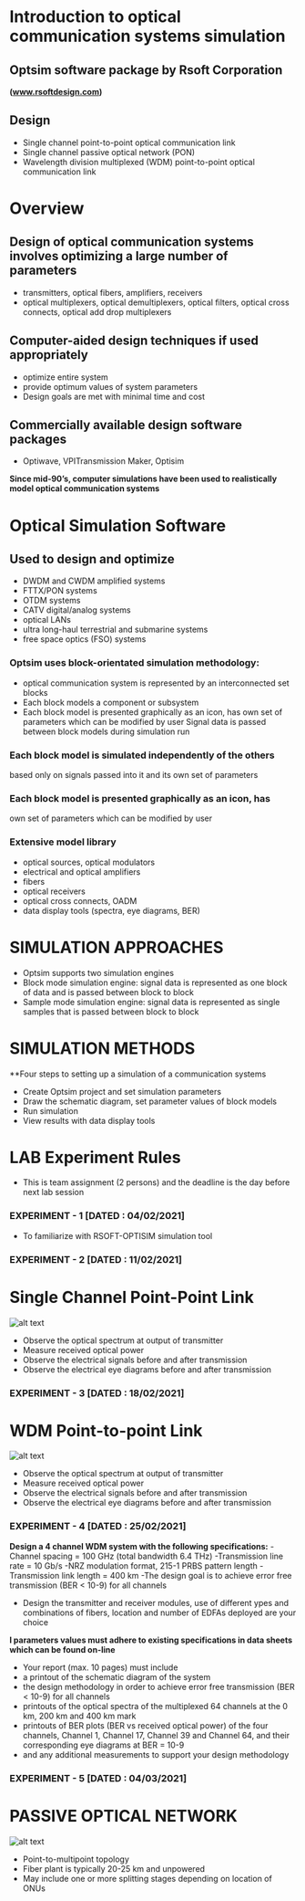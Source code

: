 # Introduction to optical communication systems simulation

## Optsim software package by Rsoft Corporation

**(www.rsoftdesign.com)**

## Design
- Single channel point-to-point optical communication link
- Single channel passive optical network (PON)
- Wavelength division multiplexed (WDM) point-to-point optical communication link

# Overview
## Design of optical communication systems involves optimizing a large number of parameters

- transmitters, optical fibers, amplifiers, receivers
- optical multiplexers, optical demultiplexers, optical filters, optical cross connects, optical add drop multiplexers
## Computer-aided design techniques if used appropriately
- optimize entire system
- provide optimum values of system parameters
- Design goals are met with minimal time and cost
## Commercially available design software packages
- Optiwave, VPITransmission Maker, Optisim

**Since mid-90’s, computer simulations have been used to realistically model optical communication systems**

# Optical Simulation Software

## Used to design and optimize
- DWDM and CWDM amplified systems
- FTTX/PON systems
- OTDM systems
- CATV digital/analog systems
- optical LANs
- ultra long-haul terrestrial and submarine systems
- free space optics (FSO) systems
### Optsim uses block-orientated simulation methodology:

- optical communication system is represented by an interconnected set blocks
- Each block models a component or subsystem 
- Each block model is presented graphically as an icon, has own set of parameters which can be modified by user Signal data is passed between block models during simulation run

### Each block model is simulated independently of the others
based only on signals passed into it and its own set of
parameters

### Each block model is presented graphically as an icon, has
own set of parameters which can be modified by user

### Extensive model library
- optical sources, optical modulators
- electrical and optical amplifiers
- fibers
- optical receivers
- optical cross connects, OADM
- data display tools (spectra, eye diagrams, BER)


# SIMULATION APPROACHES

- Optsim supports two simulation engines
- Block mode simulation engine: signal data is represented as one block of data and is passed between block to block
- Sample mode simulation engine: signal data is represented as single samples that is passed between block to block

# SIMULATION METHODS

**Four steps to setting up a simulation of a communication systems
- Create Optsim project and set simulation parameters
- Draw the schematic diagram, set parameter values of block models
- Run simulation
- View results with data display tools

# LAB Experiment Rules

- This is team assignment (2 persons) and the deadline is the day before next lab session
### EXPERIMENT - 1 [DATED : 04/02/2021]

- To familiarize with RSOFT-OPTISIM simulation tool

### EXPERIMENT - 2 [DATED : 11/02/2021]

# Single Channel Point-Point Link

![alt text](https://github.com/NANOPHOTONIC-RESEARCH-SOCIETY-AT-PEC/CAD-SIMULATIONS-OPTICS-LAB/blob/master/ACS_LAB_2021_ODD/RAW/POINT%20TO%20POINT%20LINK.PNG)

- Observe the optical spectrum at output of transmitter
- Measure received optical power
- Observe the electrical signals before and after transmission
- Observe the electrical eye diagrams before and after transmission

### EXPERIMENT - 3 [DATED : 18/02/2021]

# WDM Point-to-point Link

![alt text](https://github.com/NANOPHOTONIC-RESEARCH-SOCIETY-AT-PEC/CAD-SIMULATIONS-OPTICS-LAB/blob/master/ACS_LAB_2021_ODD/RAW/Capture.PNG)

- Observe the optical spectrum at output of transmitter
- Measure received optical power
- Observe the electrical signals before and after transmission
- Observe the electrical eye diagrams before and after transmission

### EXPERIMENT - 4 [DATED : 25/02/2021]
**Design a 4 channel WDM system with the following specifications:**
-Channel spacing = 100 GHz (total bandwidth 6.4 THz)
-Transmission line rate = 10 Gb/s
-NRZ modulation format, 215-1 PRBS pattern length
-Transmission link length = 400 km
-The design goal is to achieve error free transmission (BER < 10-9) for all channels
- Design the transmitter and receiver modules, use of different ypes and combinations of fibers, location and number of EDFAs
deployed are your choice

**l parameters values must adhere to existing specifications in
data sheets which can be found on-line**

- Your report (max. 10 pages) must include
- a printout of the schematic diagram of the system
- the design methodology in order to achieve error free
transmission (BER < 10-9) for all channels
- printouts of the optical spectra of the multiplexed 64
channels at the 0 km, 200 km and 400 km mark
- printouts of BER plots (BER vs received optical power) of
the four channels, Channel 1, Channel 17, Channel 39
and Channel 64, and their corresponding eye diagrams at
BER = 10-9
- and any additional measurements to support your design
methodology

### EXPERIMENT - 5 [DATED : 04/03/2021]
# PASSIVE OPTICAL NETWORK

![alt text](https://github.com/NANOPHOTONIC-RESEARCH-SOCIETY-AT-PEC/CAD-SIMULATIONS-OPTICS-LAB/blob/master/ACS_LAB_2021_ODD/RAW/PON.PNG)

- Point-to-multipoint topology
- Fiber plant is typically 20-25 km and unpowered
- May include one or more splitting stages depending on location of ONUs
